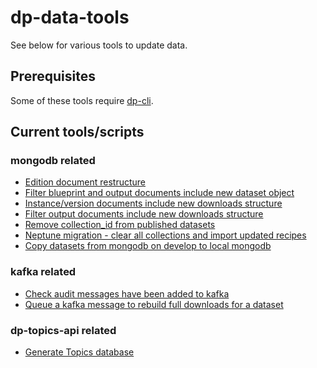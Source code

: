 # dp-data-tools

 See below for various tools to update data.

## Prerequisites

Some of these tools require [dp-cli](https://github.com/ONSdigital/dp-cli).

## Current tools/scripts

### mongodb related

* [Edition document restructure](./mongo-fixes/edition-doc-structure)
* [Filter blueprint and output documents include new dataset object](./mongo-fixes/filter-doc-version-identifier)
* [Instance/version documents include new downloads structure](./mongo-fixes/download-structure/dataset)
* [Filter output documents include new downloads structure](./mongo-fixes/download-structure/filter)
* [Remove collection_id from published datasets](./mongo-fixes/delete-published-collection-id)
* [Neptune migration - clear all collections and import updated recipes](./mongo-fixes/neptune-migration)
* [Copy datasets from mongodb on develop to local mongodb](./mongo-tools/copy-datasets)

### kafka related

* [Check audit messages have been added to kafka](./kafka-tools/check-audit)
* [Queue a kafka message to rebuild full downloads for a dataset](./kafka-tools/generate-downloads)

### dp-topics-api related

* [Generate Topics database](./topics-tools/gen-topics-database)